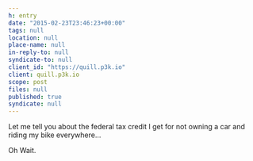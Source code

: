 ```yaml
---
h: entry
date: "2015-02-23T23:46:23+00:00"
tags: null
location: null
place-name: null
in-reply-to: null
syndicate-to: null
client_id: "https://quill.p3k.io"
client: quill.p3k.io
scope: post
files: null
published: true
syndicate: null
---
```

Let me tell you about the federal tax credit I get for not owning a car and riding my bike everywhere...

Oh Wait.